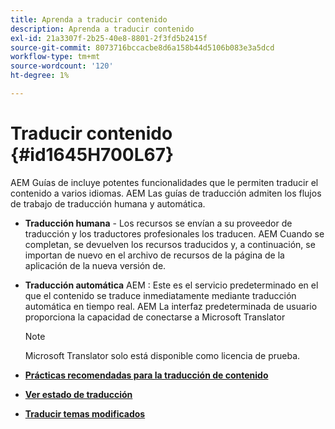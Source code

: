 ```yaml
---
title: Aprenda a traducir contenido
description: Aprenda a traducir contenido
exl-id: 21a3307f-2b25-40e8-8801-2f3fd5b2415f
source-git-commit: 8073716bccacbe8d6a158b44d5106b083e3a5dcd
workflow-type: tm+mt
source-wordcount: '120'
ht-degree: 1%

---
```


# Traducir contenido {#id1645H700L67}

AEM Guías de incluye potentes funcionalidades que le permiten traducir el contenido a varios idiomas. AEM Las guías de traducción admiten los flujos de trabajo de traducción humana y automática.

- **Traducción humana** - Los recursos se envían a su proveedor de traducción y los traductores profesionales los traducen. AEM Cuando se completan, se devuelven los recursos traducidos y, a continuación, se importan de nuevo en el archivo de recursos de la página de la aplicación de la nueva versión de.

- **Traducción automática** AEM : Este es el servicio predeterminado en el que el contenido se traduce inmediatamente mediante traducción automática en tiempo real. AEM La interfaz predeterminada de usuario proporciona la capacidad de conectarse a Microsoft Translator

   >[!NOTE]
   >
   > Microsoft Translator solo está disponible como licencia de prueba.


- **[Prácticas recomendadas para la traducción de contenido](translation-first-time.md)**

- **[Ver estado de traducción](translation-view-trans-state-6234.md)**

- **[Traducir temas modificados](translation-modified-topics-6234.md)**
